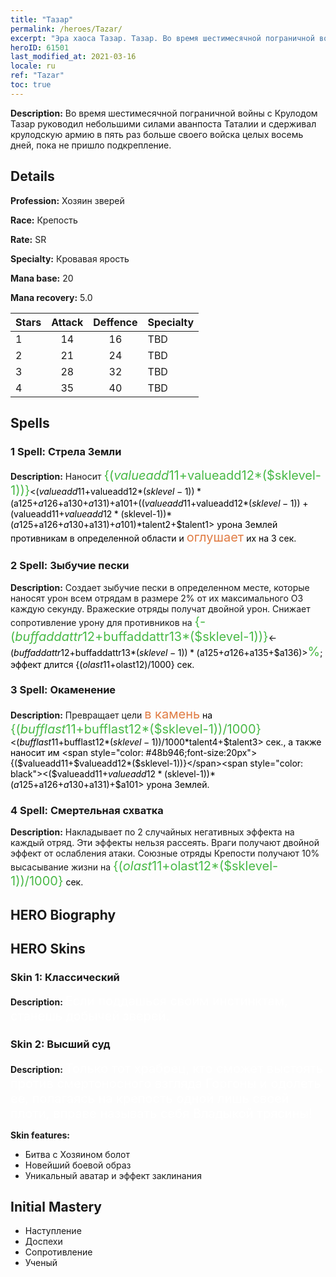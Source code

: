 ```yaml
---
title: "Тазар"
permalink: /heroes/Tazar/
excerpt: "Эра хаоса Тазар. Тазар. Во время шестимесячной пограничной войны с Крулодом Тазар руководил небольшими силами аванпоста Таталии и сдерживал крулодскую армию в пять раз больше своего войска целых восемь дней, пока не пришло подкрепление."
heroID: 61501
last_modified_at: 2021-03-16
locale: ru
ref: "Tazar"
toc: true
---
```

 **Description:** Во время шестимесячной пограничной войны с Крулодом Тазар руководил небольшими силами аванпоста Таталии и сдерживал крулодскую армию в пять раз больше своего войска целых восемь дней, пока не пришло подкрепление.
## Details
 **Profession:** Хозяин зверей

 **Race:** Крепость

 **Rate:** SR

 **Specialty:** Кровавая ярость

 **Mana base:** 20

 **Mana recovery:** 5.0


  | Stars   |     Attack     |    Deffence    |      Specialty     |
  |---------|:---------------:|:---------------:|--------------------|
  |    1    | 14 | 16 | TBD |
  |    2    | 21 | 24 | TBD |
  |    3    | 28 | 32 | TBD |
  |    4    | 35 | 40 | TBD |

## Spells
### 1 Spell: Стрела Земли
 **Description:** Наносит <span style="color: #48b946;font-size:20px">{($valueadd11+$valueadd12*($sklevel-1))}</span><span style="color: black"><($valueadd11+$valueadd12*($sklevel-1))*($a125+$a126+$a130+$a131)+$a101+(($valueadd11+$valueadd12*($sklevel-1))+($valueadd11+$valueadd12*($sklevel-1))*($a125+$a126+$a130+$a131)+$a101)*$talent2+$talent1> урона Землей противникам в определенной области и <span style="color: #e07c44;font-size:20px">оглушает</span><span style="color: black"> их на 3 сек.

### 2 Spell: Зыбучие пески
 **Description:** Создает зыбучие пески в определенном месте, которые наносят урон всем отрядам в размере 2% от их максимального ОЗ каждую секунду. Вражеские отряды получат двойной урон. Снижает сопротивление урону для противников на <span style="color: #48b946;font-size:20px">{-($buffaddattr12+$buffaddattr13*($sklevel-1))}</span><span style="color: black"><-($buffaddattr12+$buffaddattr13*($sklevel-1))*($a125+$a126+$a135+$a136)><span style="color: #48b946;font-size:20px">%</span><span style="color: black">; эффект длится {($olast11+$olast12)/1000} сек.

### 3 Spell: Окаменение
 **Description:** Превращает цели <span style="color: #e07c44;font-size:20px">в камень</span><span style="color: black"> на <span style="color: #48b946;font-size:20px">{($bufflast11+$bufflast12*($sklevel-1))/1000}</span><span style="color: black"><($bufflast11+$bufflast12*($sklevel-1))/1000*$talent4+$talent3> сек., а также наносит им <span style="color: #48b946;font-size:20px">{($valueadd11+$valueadd12*($sklevel-1))}</span><span style="color: black"><($valueadd11+$valueadd12*($sklevel-1))*($a125+$a126+$a130+$a131)+$a101> урона Землей.

### 4 Spell: Смертельная схватка
 **Description:** Накладывает по 2 случайных негативных эффекта на каждый отряд. Эти эффекты нельзя рассеять. Враги получают двойной эффект от ослабления атаки. Союзные отряды Крепости получают 10% высасывание жизни на <span style="color: #48b946;font-size:20px">{($olast11+$olast12*($sklevel-1))/1000}</span><span style="color: black"> сек.


## HERO Biography

## HERO Skins
### Skin 1: **Классический**

 **Description:** <span style="color: #ffffff;font-size:20px">Если поддашься своим инстинктам, станешь добычей зверей.</span>


### Skin 2: **Высший суд**

 **Description:** <span style="color: #ffffff;font-size:20px">Только тот храбрец, кто сможет выстоять против смертоносного взгляда Горгоны и одолеть ее, полагаясь на крепость одной лишь своей плоти, вправе называть себя Владыкой трясины! </span>

 **Skin features:** 

   - Битва с Хозяином болот
   - Новейший боевой образ
   - Уникальный аватар и эффект заклинания


## Initial Mastery
   - Наступление
   - Доспехи
   - Сопротивление
   - Ученый
